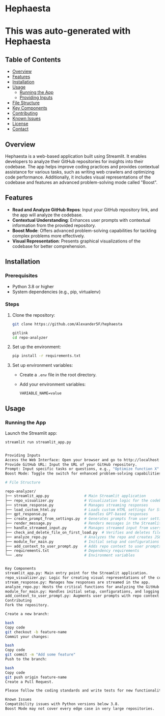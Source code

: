 # Hephaesta

# This was auto-generated with Hephaesta

## Table of Contents
- [Overview](#overview)
- [Features](#features)
- [Installation](#installation)
- [Usage](#usage)
  - [Running the App](#running-the-app)
  - [Providing Inputs](#providing-inputs)
- [File Structure](#file-structure)
- [Key Components](#key-components)
- [Contributing](#contributing)
- [Known Issues](#known-issues)
- [License](#license)
- [Contact](#contact)

## Overview
Hephaesta is a web-based application built using Streamlit. It enables developers to analyze their GitHub repositories for insights into their codebase. The app helps improve coding practices and provides contextual assistance for various tasks, such as writing web crawlers and optimizing code performance. Additionally, it includes visual representations of the codebase and features an advanced problem-solving mode called "Boost".

## Features
- **Read and Analyze GitHub Repos**: Input your GitHub repository link, and the app will analyze the codebase.
- **Contextual Understanding**: Enhances user prompts with contextual information from the provided repository.
- **Boost Mode**: Offers advanced problem-solving capabilities for tackling complex problems more effectively.
- **Visual Representation**: Presents graphical visualizations of the codebase for better comprehension.

## Installation

### Prerequisites
- Python 3.8 or higher
- System dependencies (e.g., pip, virtualenv)

### Steps
1. Clone the repository:

    ```bash
    git clone https://github.com/Alexander5F/hephaesta    
    
    gitlink
    cd repo-analyzer
    ```

2. Set up the environment:

    ```bash
    pip install -r requirements.txt
    ```

3. Set up environment variables:

    - Create a `.env` file in the root directory.
    - Add your environment variables:

      ```
      VARIABLE_NAME=value
      ```

## Usage

### Running the App
Launch the Streamlit app:

```bash
streamlit run streamlit_app.py


Providing Inputs
Access the Web Interface: Open your browser and go to http://localhost:8501.
Provide GitHub URL: Input the URL of your GitHub repository.
Prompt: Input specific tasks or questions, e.g., "Optimize function X" or "Identify security vulnerabilities".
Boost Mode: Toggle the switch for enhanced problem-solving capabilities.

# File Structure

repo-analyzer/
├── streamlit_app.py                # Main Streamlit application
├── repo_visualizer.py              # Visualization logic for the codebase
├── stream_response.py              # Manages streaming responses
├── load_custom_html.py             # Loads custom HTML settings for Streamlit
├── gpt_response.py                 # Handles GPT-based responses
├── create_prompt_from_settings.py  # Generates prompts from user settings
├── render_message.py               # Renders messages in the Streamlit interface
├── handle_streamed_input.py        # Manages streamed input from users
├── check_and_delete_file_on_first_load.py  # Verifies and deletes files on first load
├── analyze_repo.py                 # Analyzes the repo and creates JSON interactions
├── module_for_main.py              # Initial setup and configurations
├── add_context_to_user_prompt.py   # Adds repo context to user prompts
├── requirements.txt                # Dependency requirements
└── .env                            # Environment variables


Key Components
streamlit_app.py: Main entry point for the Streamlit application.
repo_visualizer.py: Logic for creating visual representations of the codebase.
stream_response.py: Manages how responses are streamed in the app.
analyze_repo.py: Hosts the critical functions for analyzing the GitHub repo and transforming the data.
module_for_main.py: Handles initial setup, configurations, and logging.
add_context_to_user_prompt.py: Augments user prompts with repo context.
Contributing
Fork the repository.

Create a new branch:

bash
Copy code
git checkout -b feature-name
Commit your changes:

bash
Copy code
git commit -m "Add some feature"
Push to the branch:

bash
Copy code
git push origin feature-name
Create a Pull Request.

Please follow the coding standards and write tests for new functionalities. Refer to our Contributing Guidelines for more information.

Known Issues
Compatibility issues with Python versions below 3.8.
Boost Mode may not cover every edge case in very large repositories.